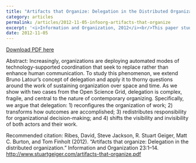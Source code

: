 ```yaml
---
title: "Artifacts that Organize: Delegation in the Distributed Organization"
category: articles
permalink: /articles/2012-11-05-infoorg-artifacts-that-organize
excerpt: '<i>Information and Organization, 2012</i><br/>This paper studies the role of computational infrastructure and organizational structure in the Open Science Grid.'
date: 2012-11-05
---
```


<a href='http://www.stuartgeiger.com/artifacts-that-organize.pdf'>Download PDF here</a>

Abstract: Increasingly, organizations are deploying automated modes of technology-supported coordination that seek to replace rather than enhance human communication.  To study this phenomenon, we extend Bruno Latour’s concept of delegation  and apply it to thorny questions around the work of sustaining organization over space and time. As we show with two cases from the Open Science Grid, delegation is complex, fragile, and central to the nature of contemporary organizing. Speciﬁcally, we argue that delegation: 1) reconﬁgures the organization of work; 2) transforms how outcomes are accomplished; 3) redistributes responsibility for organizational decision-making; and 4) shifts the visibility and invisibility of both actors and their work.

 Recommended citation: Ribes, David, Steve Jackson, R. Stuart Geiger, Matt C. Burton, and Tom Finholt (2012). “Artifacts that organize: Delegation in the distributed organization.” Information and Organization 23:1–14. http://www.stuartgeiger.com/artifacts-that-organize.pdf